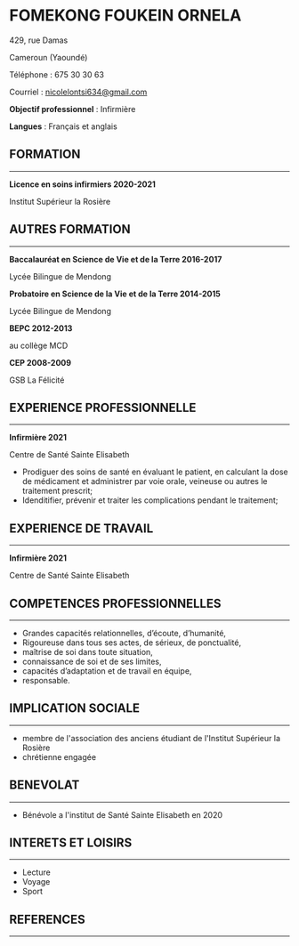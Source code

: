 # FOMEKONG FOUKEIN ORNELA

  429, rue Damas
  
  Cameroun (Yaoundé)
  
  Téléphone : 675 30 30 63
  
  Courriel : nicolelontsi634@gmail.com
  
  **Objectif professionnel** : Infirmière
  
  **Langues** : Français et anglais

## FORMATION
_____________________________________________

**Licence en soins infirmiers     2020-2021**

Institut Supérieur la Rosière

## AUTRES FORMATION
_________________________________________________________________

**Baccalauréat en Science de Vie et de la Terre 2016-2017** 

Lycée Bilingue de Mendong

**Probatoire en Science de la Vie et de la Terre 2014-2015**

Lycée Bilingue de Mendong

**BEPC 2012-2013**

au collège MCD

**CEP 2008-2009** 

GSB La Félicité 

## EXPERIENCE PROFESSIONNELLE
___________________________________________________________________

**Infirmière 2021**

Centre de Santé Sainte Elisabeth

* Prodiguer des soins de santé en évaluant le patient, en calculant la dose de médicament et administrer par voie orale, veineuse ou autres le traitement prescrit;
* Idenditifier, prévenir et traiter les complications pendant le traitement;
 
## EXPERIENCE DE TRAVAIL
__________________________________________________________________

**Infirmière 2021**

Centre de Santé Sainte Elisabeth

## COMPETENCES PROFESSIONNELLES
_________________________________________________________________

* Grandes capacités relationnelles, d’écoute, d’humanité,
* Rigoureuse dans tous ses actes, de sérieux, de ponctualité,
* maîtrise de soi dans toute situation,
* connaissance de soi et de ses limites,
* capacités d’adaptation et de travail en équipe,
* responsable.

## IMPLICATION SOCIALE
_________________________________________________________________

* membre de l'association des anciens étudiant de l'Institut Supérieur la Rosière
* chrétienne engagée 

## BENEVOLAT
_________________________________________________________________

* Bénévole a l'institut de Santé Sainte Elisabeth en 2020

## INTERETS ET LOISIRS
_________________________________________________________________

* Lecture
* Voyage
* Sport

## REFERENCES
_________________________________________________________________
